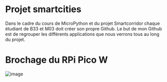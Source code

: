 # Projet smartcities
Dans le cadre du cours de MicroPython et du projet Smartcorridor chaque étudiant de B33 et M03 doit créer son propre Github. Le but de mon Github est de regrouper les différents applications que nous verrons tous au long du projet.

# Brochage du RPi Pico W
![image](https://github.com/hepl-scheen/smartcities/assets/158835010/20d19fc4-b9c3-4903-9ec8-b62cda90aee3)
